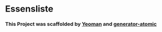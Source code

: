 # Essensliste
### This Project was scaffolded by [Yeoman](http://yeoman.io) and [generator-atomic](https://github.com/nexumAG/generator-atomic)
